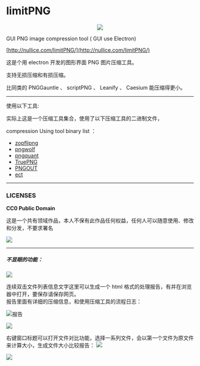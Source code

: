 # limitPNG
<p align="center">
  <img  src ="https://camo.githubusercontent.com/c10c48507ae27228904724b76ae6dcfeacdf93ac/687474703a2f2f7777312e73696e61696d672e636e2f6c617267652f633335343139663167773166347162746f636e7834673230636830636a316b782e676966" />
</p>

GUI PNG image compression tool ( GUI use Electron)

[http://nullice.com/limitPNG/](http://nullice.com/limitPNG/)

这是个用 electron 开发的图形界面 PNG 图片压缩工具。

支持无损压缩和有损压缩。

比同类的 PNGGauntle 、 scriptPNG 、 Leanify 、 Caesium  能压缩得更小。


---- 






使用以下工具:

实际上这是一个压缩工具集合，使用了以下压缩工具的二进制文件，

compression Using tool binary list ：
- [zopflipng](https://github.com/google/zopfli)
- [pngwolf](http://bjoern.hoehrmann.de/pngwolf/)
- [pngquant](https://pngquant.org/)
- [TruePNG](http://x128.ho.ua/pngutils.html)
- [PNGOUT](http://advsys.net/ken/utils.htm#pngout)
- [ect](http://css-ig.net/)

---- 
### LICENSES
**CC0 Public Domain**

这是一个共有领域作品，本人不保有此作品任何权益，任何人可以随意使用、修改和分发，不要求署名

[![](http://ww3.sinaimg.cn/large/c35419f1gw1f4qhrttrtqj202g00v742.jpg)](http://creativecommons.org/publicdomain/zero/1.0)



-----------

##### 不显眼的功能：

![](http://ww4.sinaimg.cn/large/c35419f1gw1f4qkb9h82yj205k02edfn.jpg)

连续双击文件列表信息文字这里可以生成一个 html 格式的处理报告，有并在浏览器中打开，要保存请保存网页。  
报告里面有详细的压缩信息，和使用压缩工具的流程日志：

![报告](http://ww3.sinaimg.cn/large/c35419f1gw1f4qkeragasj20zm09wdme.jpg)




![](http://ww2.sinaimg.cn/large/c35419f1gw1f4qkg4wfowj203d00o741.jpg)

右键窗口标题可以打开文件对比功能，选择一系列文件，会以第一个文件为原文件来计算大小，生成文件大小比较报告：
![](http://ww3.sinaimg.cn/large/c35419f1gw1f4qki0eadzj20j90akgo0.jpg)

![](http://ww2.sinaimg.cn/large/c35419f1gw1f4qklh0qa5j20lu079wgz.jpg)




